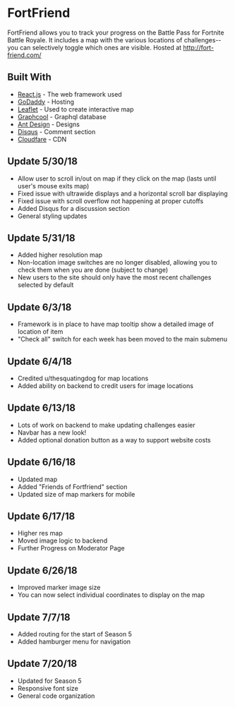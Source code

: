 # FortFriend

FortFriend allows you to track your progress on the Battle Pass for Fortnite Battle Royale. It includes a map with the various locations of challenges--you can selectively toggle which ones are visible. Hosted at http://fort-friend.com/

## Built With

- [React.js](https://reactjs.org/) - The web framework used
- [GoDaddy](https://www.godaddy.com/) - Hosting
- [Leaflet](https://leafletjs.com/) - Used to create interactive map
- [Graphcool](https://www.graph.cool/) - Graphql database
- [Ant Design](https://ant.design/) - Designs
- [Disqus](https://disqus.com/) - Comment section
- [Cloudfare](https://www.cloudflare.com/) - CDN

## Update 5/30/18

- Allow user to scroll in/out on map if they click on the map (lasts until user's mouse exits map)
- Fixed issue with ultrawide displays and a horizontal scroll bar displaying
- Fixed issue with scroll overflow not happening at proper cutoffs
- Added Disqus for a discussion section
- General styling updates

## Update 5/31/18

- Added higher resolution map
- Non-location image switches are no longer disabled, allowing you to check them when you are done (subject to change)
- New users to the site should only have the most recent challenges selected by default

## Update 6/3/18

- Framework is in place to have map tooltip show a detailed image of location of item
- "Check all" switch for each week has been moved to the main submenu

## Update 6/4/18

- Credited u/thesquatingdog for map locations
- Added ability on backend to credit users for image locations

## Update 6/13/18

- Lots of work on backend to make updating challenges easier
- Navbar has a new look!
- Added optional donation button as a way to support website costs

## Update 6/16/18

- Updated map
- Added "Friends of Fortfriend" section
- Updated size of map markers for mobile

## Update 6/17/18

- Higher res map
- Moved image logic to backend
- Further Progress on Moderator Page

## Update 6/26/18

- Improved marker image size
- You can now select individual coordinates to display on the map

## Update 7/7/18

- Added routing for the start of Season 5
- Added hamburger menu for navigation

## Update 7/20/18

- Updated for Season 5
- Responsive font size
- General code organization
